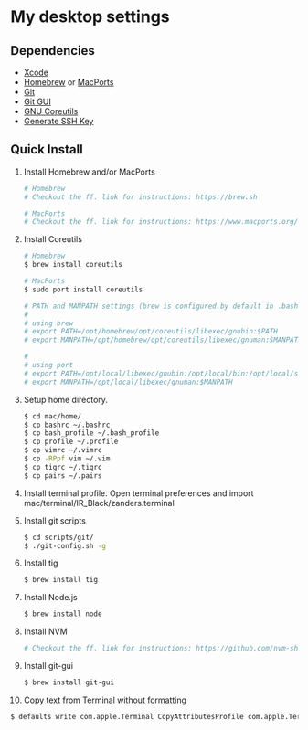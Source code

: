 My desktop settings
===================

## Dependencies

* [Xcode](https://developer.apple.com/xcode/)
* [Homebrew](https://brew.sh/) or [MacPorts](https://www.macports.org/)
* [Git](https://git-scm.com/)
* [Git GUI](https://git-scm.com/docs/git-gui)
* [GNU Coreutils](http://www.gnu.org/software/coreutils/coreutils.html)
* [Generate SSH Key](https://help.github.com/articles/generating-a-new-ssh-key-and-adding-it-to-the-ssh-agent/)


## Quick Install

1. Install Homebrew and/or MacPorts

   ```sh
   # Homebrew
   # Checkout the ff. link for instructions: https://brew.sh

   # MacPorts
   # Checkout the ff. link for instructions: https://www.macports.org/install.php
   ```

2. Install Coreutils

   ```sh
   # Homebrew
   $ brew install coreutils

   # MacPorts
   $ sudo port install coreutils

   # PATH and MANPATH settings (brew is configured by default in .bashrc)
   #
   # using brew
   # export PATH=/opt/homebrew/opt/coreutils/libexec/gnubin:$PATH
   # export MANPATH=/opt/homebrew/opt/coreutils/libexec/gnuman:$MANPATH

   #
   # using port
   # export PATH=/opt/local/libexec/gnubin:/opt/local/bin:/opt/local/sbin:$PATH
   # export MANPATH=/opt/local/libexec/gnuman:$MANPATH
   ```

3. Setup home directory.

   ```sh
   $ cd mac/home/
   $ cp bashrc ~/.bashrc
   $ cp bash_profile ~/.bash_profile
   $ cp profile ~/.profile
   $ cp vimrc ~/.vimrc
   $ cp -RPpf vim ~/.vim
   $ cp tigrc ~/.tigrc
   $ cp pairs ~/.pairs
   ```
   
4. Install terminal profile.
   Open terminal preferences and import mac/terminal/IR_Black/zanders.terminal

5. Install git scripts

   ```sh
   $ cd scripts/git/
   $ ./git-config.sh -g
   ```

6. Install tig

   ```sh
   $ brew install tig
   ```

7. Install Node.js

   ```sh
   $ brew install node
   ```

8. Install NVM

   ```sh
   # Checkout the ff. link for instructions: https://github.com/nvm-sh/nvm
   ```

9. Install git-gui

   ```sh
   $ brew install git-gui
   ```

10. Copy text from Terminal without formatting

   ```sh
   $ defaults write com.apple.Terminal CopyAttributesProfile com.apple.Terminal.no-attributes
   ```
